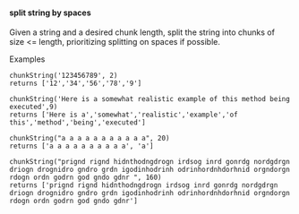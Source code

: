 #### split string by spaces

Given a string and a desired chunk length, split the string into chunks of size <= length, prioritizing splitting on spaces if possible.


Examples
```
chunkString('123456789', 2)
returns ['12','34','56','78','9']
```

```
chunkString('Here is a somewhat realistic example of this method being executed',9)
returns ['Here is a','somewhat','realistic','example','of this','method','being','executed']
```

```
chunkString("a a a a a a a a a a a", 20)
returns ['a a a a a a a a a a', 'a']
```

```
chunkString("prignd rignd hidnthodngdrogn irdsog inrd gonrdg nordgdrgn driogn drognidro gndro grdn igodinhodrinh odrinhordnhdorhnid orgndorgn rdogn ordn godrn god gndo gdnr ", 160)
returns ['prignd rignd hidnthodngdrogn irdsog inrd gonrdg nordgdrgn driogn drognidro gndro grdn igodinhodrinh odrinhordnhdorhnid orgndorgn rdogn ordn godrn god gndo gdnr']
```